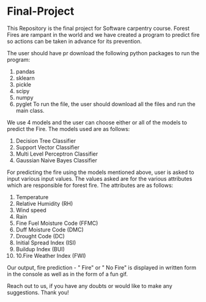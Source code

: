 # Final-Project
This Repository is the final project for Software carpentry course.
Forest Fires are rampant in the world and we have created a program to predict fire so actions can 
be taken in advance for its prevention.

The user should have pr download the following python packages to run the program:
1. pandas
2. sklearn
3. pickle
4. scipy
5. numpy
6. pyglet
To run the file, the user should download all the files and run the main class.

We use 4 models and the user can choose either or all of the models to predict the Fire. The models
used are as follows:
1. Decision Tree Classifier
2. Support Vector Classifier                                  
3. Multi Level Perceptron Classifier                           
4. Gaussian Naive Bayes Classifier                             

For predicting the fire using the models mentioned above, user is asked to input various input values.
The values asked are for the various attributes which are responsible for forest fire. The attributes are as follows:
1. Temperature
2. Relative Humidity (RH)
3. Wind speed
4. Rain
5. Fine Fuel Moisture Code (FFMC) 
6. Duff Moisture Code (DMC) 
7. Drought Code (DC) 
8. Initial Spread Index (ISI) 
9. Buildup Index (BUI)
10. 10.Fire Weather Index (FWI)

Our output, fire prediction - " Fire" or " No Fire" is displayed in written form in the console as well as in the form of a  fun gif.

Reach out to us, if you have any doubts or would like to make any suggestions. Thank you!
